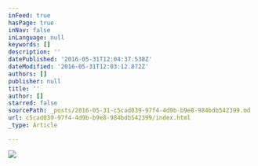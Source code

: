 ```yaml
---
inFeed: true
hasPage: true
inNav: false
inLanguage: null
keywords: []
description: ''
datePublished: '2016-05-31T12:04:37.538Z'
dateModified: '2016-05-31T12:03:12.872Z'
authors: []
publisher: null
title: ''
author: []
starred: false
sourcePath: _posts/2016-05-31-c5cad039-97f4-4d9b-b9e8-984bdb542399.md
url: c5cad039-97f4-4d9b-b9e8-984bdb542399/index.html
_type: Article

---
```

![](https://the-grid-user-content.s3-us-west-2.amazonaws.com/afd6c027-c333-4b81-88ab-2095d362308c.jpg)
